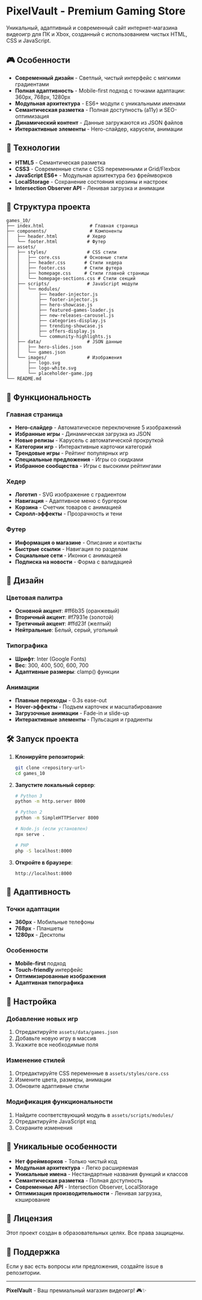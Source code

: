 # PixelVault - Premium Gaming Store

Уникальный, адаптивный и современный сайт интернет-магазина видеоигр для ПК и Xbox, созданный с использованием чистых HTML, CSS и JavaScript.

## 🎮 Особенности

- **Современный дизайн** - Светлый, чистый интерфейс с мягкими градиентами
- **Полная адаптивность** - Mobile-first подход с точками адаптации: 360px, 768px, 1280px
- **Модульная архитектура** - ES6+ модули с уникальными именами
- **Семантическая разметка** - Полная доступность (a11y) и SEO-оптимизация
- **Динамический контент** - Данные загружаются из JSON файлов
- **Интерактивные элементы** - Hero-слайдер, карусели, анимации

## 🚀 Технологии

- **HTML5** - Семантическая разметка
- **CSS3** - Современные стили с CSS переменными и Grid/Flexbox
- **JavaScript ES6+** - Модульная архитектура без фреймворков
- **LocalStorage** - Сохранение состояния корзины и настроек
- **Intersection Observer API** - Ленивая загрузка и анимации

## 📁 Структура проекта

```
games_10/
├── index.html                 # Главная страница
├── components/                # Компоненты
│   ├── header.html           # Хедер
│   └── footer.html           # Футер
├── assets/
│   ├── styles/               # CSS стили
│   │   ├── core.css         # Основные стили
│   │   ├── header.css       # Стили хедера
│   │   ├── footer.css       # Стили футера
│   │   ├── homepage.css     # Стили главной страницы
│   │   └── homepage-sections.css # Стили секций
│   ├── scripts/              # JavaScript модули
│   │   └── modules/
│   │       ├── header-injector.js
│   │       ├── footer-injector.js
│   │       ├── hero-showcase.js
│   │       ├── featured-games-loader.js
│   │       ├── new-releases-carousel.js
│   │       ├── categories-display.js
│   │       ├── trending-showcase.js
│   │       ├── offers-display.js
│   │       └── community-highlights.js
│   ├── data/                 # JSON данные
│   │   ├── hero-slides.json
│   │   └── games.json
│   └── images/               # Изображения
│       ├── logo.svg
│       ├── logo-white.svg
│       └── placeholder-game.jpg
└── README.md
```

## 🎯 Функциональность

### Главная страница

- **Hero-слайдер** - Автоматическое переключение 5 изображений
- **Избранные игры** - Динамическая загрузка из JSON
- **Новые релизы** - Карусель с автоматической прокруткой
- **Категории игр** - Интерактивные карточки категорий
- **Трендовые игры** - Рейтинг популярных игр
- **Специальные предложения** - Игры со скидками
- **Избранное сообщества** - Игры с высокими рейтингами

### Хедер

- **Логотип** - SVG изображение с градиентом
- **Навигация** - Адаптивное меню с бургером
- **Корзина** - Счетчик товаров с анимацией
- **Скролл-эффекты** - Прозрачность и тени

### Футер

- **Информация о магазине** - Описание и контакты
- **Быстрые ссылки** - Навигация по разделам
- **Социальные сети** - Иконки с анимацией
- **Подписка на новости** - Форма с валидацией

## 🎨 Дизайн

### Цветовая палитра

- **Основной акцент**: #ff6b35 (оранжевый)
- **Вторичный акцент**: #f7931e (золотой)
- **Третичный акцент**: #ffd23f (желтый)
- **Нейтральные**: Белый, серый, угольный

### Типографика

- **Шрифт**: Inter (Google Fonts)
- **Вес**: 300, 400, 500, 600, 700
- **Адаптивные размеры**: clamp() функции

### Анимации

- **Плавные переходы** - 0.3s ease-out
- **Hover-эффекты** - Подъем карточек и масштабирование
- **Загрузочные анимации** - Fade-in и slide-up
- **Интерактивные элементы** - Пульсация и градиенты

## 🛠️ Запуск проекта

1. **Клонируйте репозиторий**:

   ```bash
   git clone <repository-url>
   cd games_10
   ```

2. **Запустите локальный сервер**:

   ```bash
   # Python 3
   python -m http.server 8000

   # Python 2
   python -m SimpleHTTPServer 8000

   # Node.js (если установлен)
   npx serve .

   # PHP
   php -S localhost:8000
   ```

3. **Откройте в браузере**:
   ```
   http://localhost:8000
   ```

## 📱 Адаптивность

### Точки адаптации

- **360px** - Мобильные телефоны
- **768px** - Планшеты
- **1280px** - Десктопы

### Особенности

- **Mobile-first** подход
- **Touch-friendly** интерфейс
- **Оптимизированные изображения**
- **Адаптивная типографика**

## 🔧 Настройка

### Добавление новых игр

1. Отредактируйте `assets/data/games.json`
2. Добавьте новую игру в массив
3. Укажите все необходимые поля

### Изменение стилей

1. Отредактируйте CSS переменные в `assets/styles/core.css`
2. Измените цвета, размеры, анимации
3. Обновите адаптивные стили

### Модификация функциональности

1. Найдите соответствующий модуль в `assets/scripts/modules/`
2. Отредактируйте JavaScript код
3. Сохраните изменения

## 🎯 Уникальные особенности

- **Нет фреймворков** - Только чистый код
- **Модульная архитектура** - Легко расширяемая
- **Уникальные имена** - Нестандартные названия функций и классов
- **Семантическая разметка** - Полная доступность
- **Современные API** - Intersection Observer, LocalStorage
- **Оптимизация производительности** - Ленивая загрузка, кэширование

## 📄 Лицензия

Этот проект создан в образовательных целях. Все права защищены.

## 🤝 Поддержка

Если у вас есть вопросы или предложения, создайте issue в репозитории.

---

**PixelVault** - Ваш премиальный магазин видеоигр! 🎮✨
